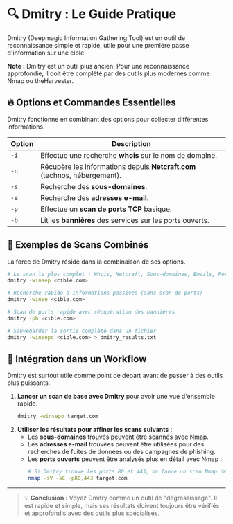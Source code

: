 # 🔍 Dmitry : Le Guide Pratique

Dmitry (Deepmagic Information Gathering Tool) est un outil de reconnaissance simple et rapide, utile pour une première passe d'information sur une cible.

**Note :** Dmitry est un outil plus ancien. Pour une reconnaissance approfondie, il doit être complété par des outils plus modernes comme Nmap ou theHarvester.

## 🔥 Options et Commandes Essentielles

Dmitry fonctionne en combinant des options pour collecter différentes informations.

| Option | Description |
|---|---|
| `-i` | Effectue une recherche **whois** sur le nom de domaine. |
| `-n` | Récupère les informations depuis **Netcraft.com** (technos, hébergement). |
| `-s` | Recherche des **sous-domaines**. |
| `-e` | Recherche des **adresses e-mail**. |
| `-p` | Effectue un **scan de ports TCP** basique. |
| `-b` | Lit les **bannières** des services sur les ports ouverts. |

## 🎯 Exemples de Scans Combinés

La force de Dmitry réside dans la combinaison de ses options.

```bash
# Le scan le plus complet : Whois, Netcraft, Sous-domaines, Emails, Ports
dmitry -winsep <cible.com>

# Recherche rapide d'informations passives (sans scan de ports)
dmitry -winse <cible.com>

# Scan de ports rapide avec récupération des bannières
dmitry -pb <cible.com>

# Sauvegarder la sortie complète dans un fichier
dmitry -winsepo <cible.com> > dmitry_results.txt
```

## 🚀 Intégration dans un Workflow

Dmitry est surtout utile comme point de départ avant de passer à des outils plus puissants.

1.  **Lancer un scan de base avec Dmitry** pour avoir une vue d'ensemble rapide.
    ```bash
    dmitry -winsepo target.com
    ```
2.  **Utiliser les résultats pour affiner les scans suivants** :
    - Les **sous-domaines** trouvés peuvent être scannés avec Nmap.
    - Les **adresses e-mail** trouvées peuvent être utilisées pour des recherches de fuites de données ou des campagnes de phishing.
    - Les **ports ouverts** peuvent être analysés plus en détail avec Nmap :
      ```bash
      # Si Dmitry trouve les ports 80 et 443, on lance un scan Nmap détaillé dessus
      nmap -sV -sC -p80,443 target.com
      ```

---
> 💡 **Conclusion :** Voyez Dmitry comme un outil de "dégrossissage". Il est rapide et simple, mais ses résultats doivent toujours être vérifiés et approfondis avec des outils plus spécialisés.
